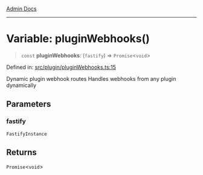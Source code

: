 [Admin Docs](/)

***

# Variable: pluginWebhooks()

> `const` **pluginWebhooks**: (`fastify`) => `Promise`\<`void`\>

Defined in: [src/plugin/pluginWebhooks.ts:15](https://github.com/Sourya07/talawa-api/blob/3df16fa5fb47e8947dc575f048aef648ae9ebcf8/src/plugin/pluginWebhooks.ts#L15)

Dynamic plugin webhook routes
Handles webhooks from any plugin dynamically

## Parameters

### fastify

`FastifyInstance`

## Returns

`Promise`\<`void`\>
